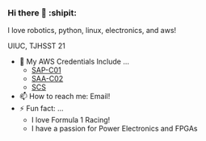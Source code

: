 ### Hi there 👋 :shipit:

I love robotics, python, linux, electronics, and aws!

UIUC, TJHSST 21

- 📜 My AWS Credentials Include ...
  - [SAP-C01](https://www.youracclaim.com/badges/725651aa-73be-4689-93f0-fcfedfc07133/public_url)
  - [SAA-C02](https://www.youracclaim.com/badges/5831c369-a7e7-4626-b14c-e57f2bedb9e7/public_url)
  - [SCS](https://www.credly.com/badges/ebe9b045-721b-4ab9-ba05-2a3fc7e17899/public_url)  
- 📫 How to reach me: Email!
- ⚡ Fun fact: ...
  - I love Formula 1 Racing!
  - I have a passion for Power Electronics and FPGAs

